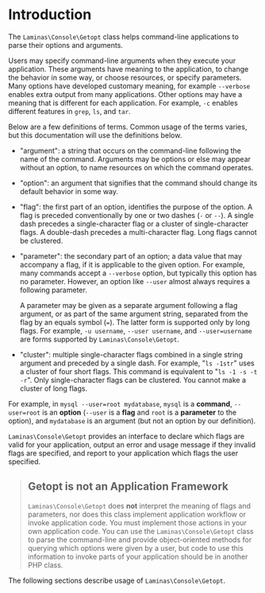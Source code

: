 # Introduction

The `Laminas\Console\Getopt` class helps command-line applications to parse their
options and arguments.

Users may specify command-line arguments when they execute your application. These arguments have
meaning to the application, to change the behavior in some way, or choose resources, or specify
parameters. Many options have developed customary meaning, for example `--verbose` enables extra
output from many applications. Other options may have a meaning that is different for each
application. For example, `-c` enables different features in `grep`, `ls`, and `tar`.

Below are a few definitions of terms. Common usage of the terms varies, but this documentation will
use the definitions below.

- "argument": a string that occurs on the command-line following the name of the
  command. Arguments may be options or else may appear without an option, to
  name resources on which the command operates.
- "option": an argument that signifies that the command should change its
  default behavior in some way.
- "flag": the first part of an option, identifies the purpose of the option. A
  flag is preceded conventionally by one or two dashes (`-` or `--`). A single
  dash precedes a single-character flag or a cluster of single-character flags.
  A double-dash precedes a multi-character flag. Long flags cannot be clustered.
- "parameter": the secondary part of an option; a data value that may accompany
  a flag, if it is applicable to the given option. For example, many commands
  accept a `--verbose` option, but typically this option has no parameter.
  However, an option like `--user` almost always requires a following parameter.

  A parameter may be given as a separate argument following a flag argument, or
  as part of the same argument string, separated from the flag by an equals symbol
  (`=`). The latter form is supported only by long flags. For example, `-u
  username`, `--user username`, and `--user=username` are forms supported by
  `Laminas\Console\Getopt`.
- "cluster": multiple single-character flags combined in a single string
  argument and preceded by a single dash. For example, "`ls -1str`" uses a
  cluster of four short flags. This command is equivalent to "`ls -1 -s -t -r`".
  Only single-character flags can be clustered. You cannot make a cluster of
  long flags.

For example, in `mysql --user=root mydatabase`, `mysql` is a **command**,
`--user=root` is an **option** (`--user` is a **flag** and `root` is a
**parameter** to the option), and `mydatabase` is an argument (but not an option
by our definition).

`Laminas\Console\Getopt` provides an interface to declare which flags are valid for
your application, output an error and usage message if they invalid flags are
specified, and report to your application which flags the user specified.

> ## Getopt is not an Application Framework
>
> `Laminas\Console\Getopt` does **not** interpret the meaning of flags and
> parameters, nor does this class implement application workflow or invoke
> application code. You must implement those actions in your own application
> code. You can use the `Laminas\Console\Getopt` class to parse the command-line
> and provide object-oriented methods for querying which options were given by a
> user, but code to use this information to invoke parts of your application
> should be in another PHP class.

The following sections describe usage of `Laminas\Console\Getopt`.
